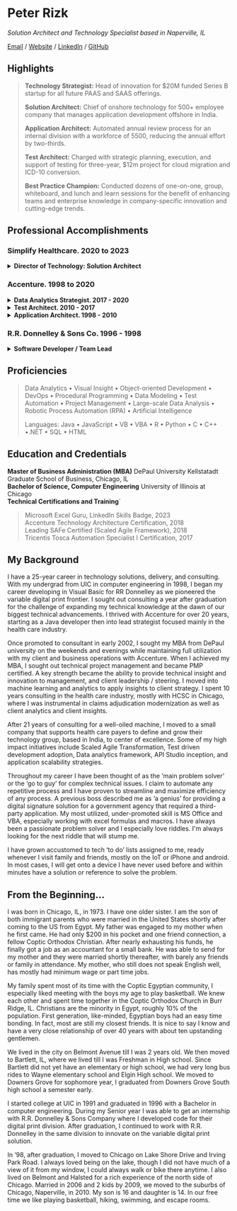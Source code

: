 # Peter Rizk
_Solution Architect and Technology Specialist based in Naperville, IL_ <br>

[Email](mailto:petegrizk@gmail.com) / [Website](https://www.peterizk.com/) / [LinkedIn](https://www.linkedin.com/in/peterizk/) / [GitHub](https://github.com/peterizk/index.md)

## Highlights

> **Technology Strategist:** Head of innovation for $20M funded Series B startup for all future PAAS and SAAS offerings. 
> 
> **Solution Architect:** Chief of onshore technology for 500+ employee company that manages application development offshore in India. 
>
> **Application Architect:** Automated annual review process for an internal division with a workforce of 5500, reducing the annual effort by two-thirds. 
> 
> **Test Architect:** Charged with strategic planning, execution, and support of testing for three-year, $12m project for cloud migration and ICD-10 conversion. 
> 
> **Best Practice Champion:** Conducted dozens of one-on-one, group, whiteboard, and lunch and learn sessions for the benefit of enhancing teams and enterprise knowledge in company-specific innovation and cutting-edge trends.

## Professional Accomplishments


### Simplify Healthcare.  2020 to 2023

<details>
  <summary>
<b>Director of Technology: Solution Architect</b>
</summary>

>
> - Installed and engineered the onshore development team to model test-driven development and DevOps best practice for application development companywide.
> -  Spearheaded enterprise Scaled Agile Framework (SAFe) adoption.  Led transformation-agent responsibilities to maximize utilization and effectiveness resulting in specialized workforce and training of key skills which maximized labor effectiveness over 150%.
> -  Orchestrated application scalability by defining a smarter standard application which drastically reduced client-specific customizations, allowing faster time to market and the ability to expedite new client adoption.
> -  Simplified complex client integration and delivery involving multiple applications, systems, teams, and processes. 
>

</details>

### Accenture.  1998 to 2020

<details>
  <summary>
<b>Data Analytics Strategist.  2017 - 2020</b>
</summary>

>
> Design and develop data analytics solutions for multiple clients, including large healthcare payers, automating data sources and insight based on years of historical data. Manage presale forecasting of cost-saving models based on Teradata and Azure data mining techniques leveraging machine learning. 
>
> Key Achievements: 
>
> - Managed presale analytics, tools, and methodology for large health payer clients by leveraging machine learning to predict sales and ROI for more than eight million members covering 2,000+ self-insured (ASO) accounts.
>  - Design and manage Tableau reporting dashboards, streamlining sales proposal process from days to hours.
>  - Delivered first at scale pre-sale/guided selling analytic capabilities, advancing client's sales go-to-market approach and identifying customer-specific ROI at quoting. 
>

</details>

<details>
  <summary>
<b>Test Architect.  2010 - 2017</b>
</summary>

>
> - Coordinated development, automation, and test team efforts for Health Payer ICD10 Conversion resulting in zero critical production issues.
> - Instrumental in guiding Accenture testing framework to testing Center of Excellence.
> - Applied test first and agile test approaches across multiple projects and clients. 
>

</details>

<details>
  <summary>
<b>Application Architect.  1998 - 2010</b>
</summary>

>
> Defined key architecture and application solutions necessary to integrate specific requirements for multiple client projects. Acted as company liaise between corporate senior management and client business and technical leads.  Continually improve the quality of our work, the way we deliver it, and the process we employ to attain it. 
>
> Key Projects: 
>
>> **Federal Financials for US Government Client**
>>
>> As application manager, oversaw design and delivery of all project components, liaising with government personnel to determine financial solutions (such as end-of-month closing and general ledger reconciliation). Developed and implemented digital signature solution cutting processing time from days to hours.
>
>> **Internal Project: Annual Review Process** 
>>
>> Automated annual review process for approximately 5500 international employees, slashing costs by 90% by creating scalable employee-comparison database; reduced employees needed from ten to three. 
>
>> **Global Technology Leader**  
>>
>> Created Oracle application to improve sales representative productivity; used Mercury and Rational tools to create, assign, prioritize, and resolve issues. 
>
>> **Global Nuclear Energy Company** 
>>
>> Developed kiosk system with Java interface and bar code scanner capabilities for use in all Midwest plants, increasing daily productivity by more than 25%. Coordinated post-merger system integrations.
>

</details>

### R.R. Donnelley & Sons Co. 1996 - 1998

<details>
  <summary>
<b>Software Developer / Team Lead</b>
</summary>

>
> Main software developer for the digital print department.  In charge of a junior developer, innovating with the team to deliver cutting-edge variable digital print technology with Apple development and FaceSpan. 
>

</details>

## Proficiencies

> Data Analytics • Visual Insight • Object-oriented Development • DevOps • Procedural Programming • Data Modeling • Test Automation • Project Management • Large-scale Data Analysis • Robotic Process Automation (RPA) • Artificial Intelligence 
>
> Languages: Java • JavaScript • VB • VBA • R • Python • C • C++ •.NET • SQL • HTML 

## Education and Credentials

**Master of Business Administration (MBA)**   DePaul University Kellstatadt Graduate School of Business, Chicago, IL<br>
**Bachelor of Science, Computer Engineering**   University of Illinois at Chicago<br>
**Technical Certifications and Training**`
> Microsoft Excel Guru, LinkedIn Skills Badge, 2023<br>
> Accenture Technology Architecture Certification, 2018<br>
> Leading SAFe Certified (Scaled Agile Framework), 2018<br>
> Tricentis Tosca Automation Specialist I Certification, 2017

## My Background

I have a 25-year career in technology solutions, delivery, and consulting.  With my undergrad from UIC in computer engineering in 1998, I began my career developing in Visual Basic for RR Donnelley as we pioneered the variable digital print frontier.  I sought out consulting a year after graduation for the challenge of expanding my technical knowledge at the dawn of our biggest technical advancements.  I thrived with Accenture for over 20 years, starting as a Java developer then into lead strategist focused mainly in the health care industry.   

Once promoted to consultant in early 2002, I sought my MBA from DePaul university on the weekends and evenings while maintaining full utilization with my client and business operations with Accenture.  When I achieved my MBA, I sought out technical project management and became PMP certified. A key strength became the ability to provide technical insight and innovation to management, and client leadership / steering. I moved into machine learning and analytics to apply insights to client strategy.  I spent 10 years consulting in the health care industry, mostly with HCSC in Chicago, where I was instrumental in claims adjudication modernization as well as client analytics and client insights. 

After 21 years of consulting for a well-oiled machine, I moved to a small company that supports health care payers to define and grow their technology group, based in India, to center of excellence.  Some of my high impact initiatives include Scaled Agile Transformation, Test driven development adoption, Data analytics framework, API Studio inception, and application scalability strategies. 

Throughout my career I have been thought of as the ‘main problem solver’ or the ‘go to guy’ for complex technical issues.  I claim to automate any repetitive process and I have proven to streamline and maximize efficiency of any process.  A previous boss described me as ‘a genius’ for providing a digital signature solution for a government agency that required a third-party application.  My most utilized, under-promoted skill is MS Office and VBA, especially working with excel formulas and macros.  I have always been a passionate problem solver and I especially love riddles.  I'm always looking for the next riddle that will stump me. 

I have grown accustomed to tech ‘to do’ lists assigned to me, ready whenever I visit family and friends, mostly on the IoT or iPhone and android.  In most cases, I will get onto a device I have never used before and within minutes have a solution or reference to solve the problem. 

## From the Beginning...

I was born in Chicago, IL, in 1973.  I have one older sister.  I am the son of both immigrant parents who were married in the United States shortly after coming to the US from Egypt.  My father was engaged to my mother when he first came.  He had only $200 in his pocket and one friend connection, a fellow Coptic Orthodox Christian.  After nearly exhausting his funds, he finally got a job as an accountant for a small bank.  He was able to send for my mother and they were married shortly thereafter, with barely any friends or family in attendance.  My mother, who still does not speak English well, has mostly had minimum wage or part time jobs.   

My family spent most of its time with the Coptic Egyptian community, I especially liked meeting with the boys my age to play basketball.  We knew each other and spent time together in the Coptic Orthodox Church in Burr Ridge, IL.  Christians are the minority in Egypt, roughly 10% of the population.  First generation, like-minded, Egyptian boys had an easy time bonding.  In fact, most are still my closest friends.  It is nice to say I know and have a very close relationship of over 40 years with about ten upstanding gentlemen. 

We lived in the city on Belmont Avenue till I was 2 years old.  We then moved to Bartlett, IL, where we lived till I was Freshman in High school.  Since Bartlett did not yet have an elementary or high school, we had very long bus rides to Wayne elementary school and Elgin High school.  We moved to Downers Grove for sophomore year, I graduated from Downers Grove South high school a semester early.   

I started college at UIC in 1991 and graduated in 1996 with a Bachelor in computer engineering.  During my Senior year I was able to get an internship with R.R. Donnelley & Sons Company where I developed code for their digital print division.  After graduation, I continued to work with R.R. Donnelley in the same division to innovate on the variable digital print solution.  

In ‘98, after graduation, I moved to Chicago on Lake Shore Drive and Irving Park Road.  I always loved being on the lake, though I did not have much of a view of it from my window, I could always walk or bike there anytime.  I also lived on Belmont and Halsted for a rich experience of the north side of Chicago.  Married in 2006 and 2 kids by 2009, we moved to the suburbs of Chicago, Naperville, in 2010.  My son is 16 and daughter is 14.  In our free time we like playing basketball, hiking, swimming, and escape rooms.   

